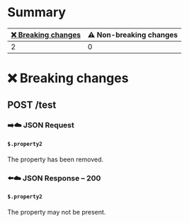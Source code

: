 # Summary

| [❌ Breaking changes](#breaking-changes) | ⚠️ Non-breaking changes |
|------------------------------------------|-------------------------|
| 2                                        | 0                       |

# <span id="breaking-changes"></span>❌ Breaking changes

## **POST** /test

### ➡️☁️ JSON Request

#### `$.property2`

The property has been removed.

### ⬅️☁️ JSON Response – 200

#### `$.property2`

The property may not be present.
